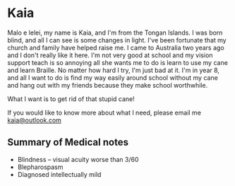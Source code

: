 # Kaia
Malo e lelei, my name is Kaia, and I'm from the Tongan Islands. I was born blind, and all I can see is some changes in light. I've been fortunate that my church and family have helped raise me. I came to Australia two years ago and I don't really like it here. I'm not very good at school and my vision support teach is so annoying all she wants me to do is learn to use my cane and learn Braille. No matter how hard I try, I'm just bad at it. I'm in year 8, and all I want to do is find my way easily around school without my cane and hang out with my friends because they make school worthwhile.

What I want is to get rid of that stupid cane!

If you would like to know more about what I need, please email me kaia@outlook.com

## Summary of Medical notes
- Blindness – visual acuity worse than 3/60
- Blepharospasm 
- Diagnosed intellectually mild